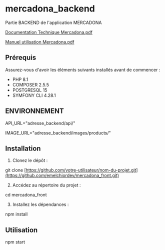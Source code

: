 # mercadona_backend

Partie BACKEND de l'application MERCADONA

[Documentation Technique Mercadona.pdf](https://github.com/emelchiordev/mercadona_front/files/11517382/Documentation.Technique.Mercadona.pdf)


[Manuel utilisation Mercadona.pdf](https://github.com/emelchiordev/mercadona_front/files/11517384/Manuel.utilisation.Mercadona.pdf)


## Prérequis

Assurez-vous d'avoir les éléments suivants installés avant de commencer :

- PHP 8.1
- COMPOSER 2.5.5
- POSTGRESQL 15
- SYMFONY CLI 4.28.1

## ENVIRONNEMENT

API_URL="adresse_backend/api/"

IMAGE_URL="adresse_backend/images/products/"

## Installation

1. Clonez le dépôt :

git clone [https://github.com/votre-utilisateur/nom-du-projet.git](https://github.com/emelchiordev/mercadona_front.git)

2. Accédez au répertoire du projet :

cd mercadona_front

3. Installez les dépendances :

npm install

## Utilisation

npm start
